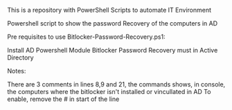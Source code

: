 This is a repository with PowerShell Scripts to automate IT Environment

Powershell script to show the password Recovery of the computers in AD

Pre requisites to use Bitlocker-Password-Recovery.ps1:

Install AD Powershell Module
Bitlocker Password Recovery must in Active Directory

Notes:

There are 3 comments in lines 8,9 and 21, the commands shows, in console, the computers where the bitlocker isn't installed or vincullated in AD
To enable, remove the # in start of the line
